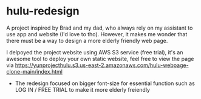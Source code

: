 # hulu-redesign
A project inspired by Brad and my dad, who always rely on my assistant to use app and website (I'd love to tho). However, it makes me wonder that there must be a way to design a more elderly friendly web page.

I delpoyed the project website using AWS S3 service (free trial), it's an awesome tool to deploy your own static website, feel free to view the page via https://yunprojecthulu.s3.us-east-2.amazonaws.com/hulu-webpage-clone-main/index.html

- The redesign focused on bigger font-size for essential function such as LOG IN / FREE TRIAL to make it more elderly freiendly
